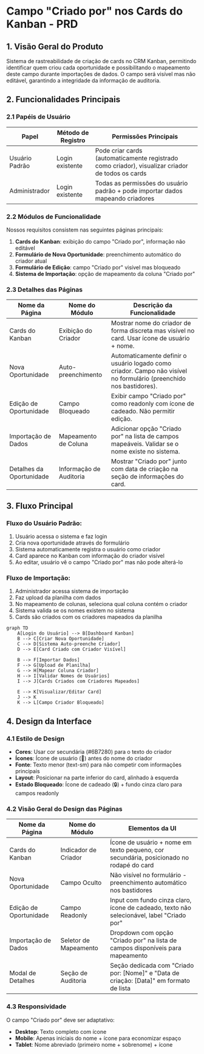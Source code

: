 # Campo "Criado por" nos Cards do Kanban - PRD

## 1. Visão Geral do Produto

Sistema de rastreabilidade de criação de cards no CRM Kanban, permitindo identificar quem criou cada oportunidade e possibilitando o mapeamento deste campo durante importações de dados. O campo será visível mas não editável, garantindo a integridade da informação de auditoria.

## 2. Funcionalidades Principais

### 2.1 Papéis de Usuário
| Papel | Método de Registro | Permissões Principais |
|-------|-------------------|----------------------|
| Usuário Padrão | Login existente | Pode criar cards (automaticamente registrado como criador), visualizar criador de todos os cards |
| Administrador | Login existente | Todas as permissões do usuário padrão + pode importar dados mapeando criadores |

### 2.2 Módulos de Funcionalidade

Nossos requisitos consistem nas seguintes páginas principais:
1. **Cards do Kanban**: exibição do campo "Criado por", informação não editável
2. **Formulário de Nova Oportunidade**: preenchimento automático do criador atual
3. **Formulário de Edição**: campo "Criado por" visível mas bloqueado
4. **Sistema de Importação**: opção de mapeamento da coluna "Criado por"

### 2.3 Detalhes das Páginas

| Nome da Página | Nome do Módulo | Descrição da Funcionalidade |
|----------------|----------------|----------------------------|
| Cards do Kanban | Exibição do Criador | Mostrar nome do criador de forma discreta mas visível no card. Usar ícone de usuário + nome. |
| Nova Oportunidade | Auto-preenchimento | Automaticamente definir o usuário logado como criador. Campo não visível no formulário (preenchido nos bastidores). |
| Edição de Oportunidade | Campo Bloqueado | Exibir campo "Criado por" como readonly com ícone de cadeado. Não permitir edição. |
| Importação de Dados | Mapeamento de Coluna | Adicionar opção "Criado por" na lista de campos mapeáveis. Validar se o nome existe no sistema. |
| Detalhes da Oportunidade | Informação de Auditoria | Mostrar "Criado por" junto com data de criação na seção de informações do card. |

## 3. Fluxo Principal

### Fluxo do Usuário Padrão:
1. Usuário acessa o sistema e faz login
2. Cria nova oportunidade através do formulário
3. Sistema automaticamente registra o usuário como criador
4. Card aparece no Kanban com informação do criador visível
5. Ao editar, usuário vê o campo "Criado por" mas não pode alterá-lo

### Fluxo de Importação:
1. Administrador acessa sistema de importação
2. Faz upload da planilha com dados
3. No mapeamento de colunas, seleciona qual coluna contém o criador
4. Sistema valida se os nomes existem no sistema
5. Cards são criados com os criadores mapeados da planilha

```mermaid
graph TD
    A[Login do Usuário] --> B[Dashboard Kanban]
    B --> C[Criar Nova Oportunidade]
    C --> D[Sistema Auto-preenche Criador]
    D --> E[Card Criado com Criador Visível]
    
    B --> F[Importar Dados]
    F --> G[Upload de Planilha]
    G --> H[Mapear Coluna Criador]
    H --> I[Validar Nomes de Usuários]
    I --> J[Cards Criados com Criadores Mapeados]
    
    E --> K[Visualizar/Editar Card]
    J --> K
    K --> L[Campo Criador Bloqueado]
```

## 4. Design da Interface

### 4.1 Estilo de Design
- **Cores**: Usar cor secundária (#6B7280) para o texto do criador
- **Ícones**: Ícone de usuário (👤) antes do nome do criador
- **Fonte**: Texto menor (text-sm) para não competir com informações principais
- **Layout**: Posicionar na parte inferior do card, alinhado à esquerda
- **Estado Bloqueado**: Ícone de cadeado (🔒) + fundo cinza claro para campos readonly

### 4.2 Visão Geral do Design das Páginas

| Nome da Página | Nome do Módulo | Elementos da UI |
|----------------|----------------|-----------------|
| Cards do Kanban | Indicador de Criador | Ícone de usuário + nome em texto pequeno, cor secundária, posicionado no rodapé do card |
| Nova Oportunidade | Campo Oculto | Não visível no formulário - preenchimento automático nos bastidores |
| Edição de Oportunidade | Campo Readonly | Input com fundo cinza claro, ícone de cadeado, texto não selecionável, label "Criado por" |
| Importação de Dados | Seletor de Mapeamento | Dropdown com opção "Criado por" na lista de campos disponíveis para mapeamento |
| Modal de Detalhes | Seção de Auditoria | Seção dedicada com "Criado por: [Nome]" e "Data de criação: [Data]" em formato de lista |

### 4.3 Responsividade
O campo "Criado por" deve ser adaptativo:
- **Desktop**: Texto completo com ícone
- **Mobile**: Apenas iniciais do nome + ícone para economizar espaço
- **Tablet**: Nome abreviado (primeiro nome + sobrenome) + ícone